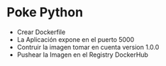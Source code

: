 Poke Python
=====================================

- Crear Dockerfile
- La Aplicación expone en el puerto 5000
- Contruir la imagen tomar en cuenta version 1.0.0
- Pushear la Imagen en el Registry DockerHub
